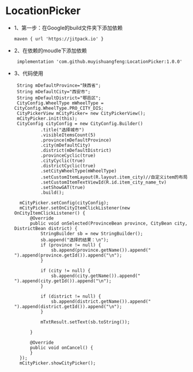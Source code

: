 # LocationPicker


+ 1、第一步：在Google的build文件夹下添加依赖
 
      maven { url 'https://jitpack.io' }
      
      
+ 2、在依赖的moudle下添加依赖


       implementation 'com.github.muyishuangfeng:LocationPicker:1.0.0'
       
       
       
+ 3、代码使用



       String mDefaultProvince="陕西省";
       String mDefaultCity="西安市";
       String mDefaultDistrict="鄠邑区";
       CityConfig.WheelType mWheelType = CityConfig.WheelType.PRO_CITY_DIS;
       CityPickerView mCityPicker= new CityPickerView();
       mCityPicker.init(this);
       CityConfig cityConfig = new CityConfig.Builder()
                .title("选择城市")
                .visibleItemsCount(5)
                .province(mDefaultProvince)
                .city(mDefaultCity)
                .district(mDefaultDistrict)
                .provinceCyclic(true)
                .cityCyclic(true)
                .districtCyclic(true)
                .setCityWheelType(mWheelType)
                .setCustomItemLayout(R.layout.item_city)//自定义item的布局
                .setCustomItemTextViewId(R.id.item_city_name_tv)
                .setShowGAT(true)
                .build();

        mCityPicker.setConfig(cityConfig);
        mCityPicker.setOnCityItemClickListener(new OnCityItemClickListener() {
            @Override
            public void onSelected(ProvinceBean province, CityBean city, DistrictBean district) {
                StringBuilder sb = new StringBuilder();
                sb.append("选择的结果：\n");
                if (province != null) {
                    sb.append(province.getName()).append(" ").append(province.getId()).append("\n");
                }

                if (city != null) {
                    sb.append(city.getName()).append(" ").append(city.getId()).append("\n");
                }

                if (district != null) {
                    sb.append(district.getName()).append(" ").append(district.getId()).append("\n");
                }

                mTxtResult.setText(sb.toString());

            }

            @Override
            public void onCancel() {
            }
        });
        mCityPicker.showCityPicker();       
